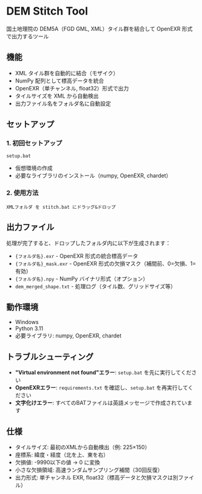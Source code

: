 # DEM Stitch Tool

国土地理院の DEM5A（FGD GML, XML）タイル群を結合して OpenEXR 形式で出力するツール

## 機能

- XML タイル群を自動的に結合（モザイク）
- NumPy 配列として標高データを統合
- OpenEXR（単チャンネル, float32）形式で出力
- タイルサイズを XML から自動検出
- 出力ファイル名をフォルダ名に自動設定

## セットアップ

### 1. 初回セットアップ
```
setup.bat
```
- 仮想環境の作成
- 必要なライブラリのインストール（numpy, OpenEXR, chardet）

### 2. 使用方法
```
XMLフォルダ を stitch.bat にドラッグ&ドロップ
```

## 出力ファイル

処理が完了すると、ドロップしたフォルダ内に以下が生成されます：

- `{フォルダ名}.exr` - OpenEXR 形式の統合標高データ
- `{フォルダ名}_mask.exr` - OpenEXR 形式の欠損マスク（補間前、0=欠損、1=有効）
- `{フォルダ名}.npy` - NumPy バイナリ形式（オプション）
- `dem_merged_shape.txt` - 処理ログ（タイル数、グリッドサイズ等）

## 動作環境

- Windows
- Python 3.11
- 必要ライブラリ: numpy, OpenEXR, chardet

## トラブルシューティング

- **"Virtual environment not found"エラー**: `setup.bat` を先に実行してください
- **OpenEXRエラー**: `requirements.txt` を確認し、`setup.bat` を再実行してください
- **文字化けエラー**: すべてのBATファイルは英語メッセージで作成されています

## 仕様

- タイルサイズ: 最初のXMLから自動検出（例: 225×150）
- 座標系: 緯度・経度（北を上、東を右）
- 欠損値: -9990以下の値 → 0 に変換
- 小さな欠損領域: 高速ランダムサンプリング補間（30回反復）
- 出力形式: 単チャンネル EXR, float32（標高データと欠損マスクは別ファイル）